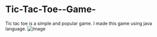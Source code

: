 # Tic-Tac-Toe--Game-
Tic tac toe is a simple and popular game. I made this game using java language.
![image](https://github.com/ArifAhmed120829/Tic-Tac-Toe--Game-/assets/75961783/c0d12392-8bde-4418-8fc6-f52be1f37430)

